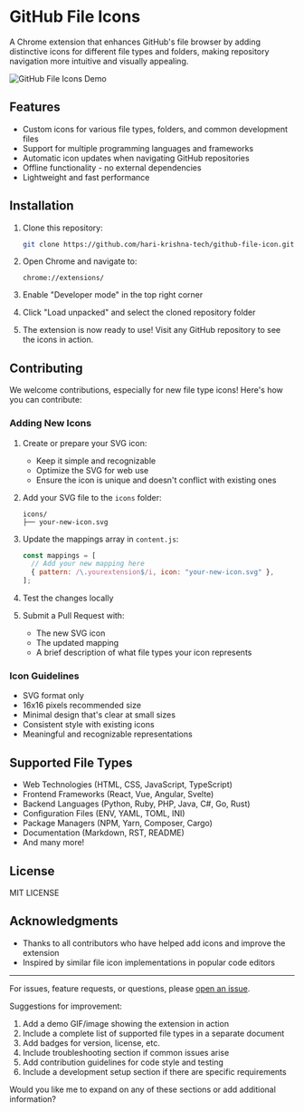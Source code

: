 # GitHub File Icons

A Chrome extension that enhances GitHub's file browser by adding distinctive icons for different file types and folders, making repository navigation more intuitive and visually appealing.

![GitHub File Icons Demo](path-to-demo-image.gif)

## Features

- Custom icons for various file types, folders, and common development files
- Support for multiple programming languages and frameworks
- Automatic icon updates when navigating GitHub repositories
- Offline functionality - no external dependencies
- Lightweight and fast performance

## Installation

1. Clone this repository:
   ```bash
   git clone https://github.com/hari-krishna-tech/github-file-icon.git
   ```

2. Open Chrome and navigate to:
   ```
   chrome://extensions/
   ```

3. Enable "Developer mode" in the top right corner

4. Click "Load unpacked" and select the cloned repository folder

5. The extension is now ready to use! Visit any GitHub repository to see the icons in action.

## Contributing

We welcome contributions, especially for new file type icons! Here's how you can contribute:

### Adding New Icons

1. Create or prepare your SVG icon:
   - Keep it simple and recognizable
   - Optimize the SVG for web use
   - Ensure the icon is unique and doesn't conflict with existing ones

2. Add your SVG file to the `icons` folder:
   ```
   icons/
   ├── your-new-icon.svg
   ```

3. Update the mappings array in `content.js`:
   ```javascript
   const mappings = [
     // Add your new mapping here
     { pattern: /\.yourextension$/i, icon: "your-new-icon.svg" },
   ];
   ```

4. Test the changes locally

5. Submit a Pull Request with:
   - The new SVG icon
   - The updated mapping
   - A brief description of what file types your icon represents

### Icon Guidelines

- SVG format only
- 16x16 pixels recommended size
- Minimal design that's clear at small sizes
- Consistent style with existing icons
- Meaningful and recognizable representations

## Supported File Types

- Web Technologies (HTML, CSS, JavaScript, TypeScript)
- Frontend Frameworks (React, Vue, Angular, Svelte)
- Backend Languages (Python, Ruby, PHP, Java, C#, Go, Rust)
- Configuration Files (ENV, YAML, TOML, INI)
- Package Managers (NPM, Yarn, Composer, Cargo)
- Documentation (Markdown, RST, README)
- And many more!

## License

MIT LICENSE

## Acknowledgments

- Thanks to all contributors who have helped add icons and improve the extension
- Inspired by similar file icon implementations in popular code editors

---

For issues, feature requests, or questions, please [open an issue]([link-to-issues](https://github.com/Hari-krishna-tech/github-file-icon/issues)).

Suggestions for improvement:

1. Add a demo GIF/image showing the extension in action
2. Include a complete list of supported file types in a separate document
3. Add badges for version, license, etc.
4. Include troubleshooting section if common issues arise
5. Add contribution guidelines for code style and testing
6. Include a development setup section if there are specific requirements

Would you like me to expand on any of these sections or add additional information?

